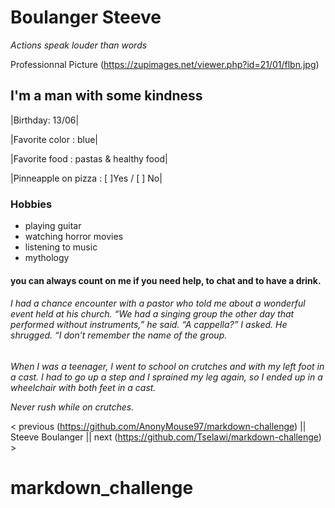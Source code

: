 # Boulanger Steeve

*Actions speak louder than words*

Professionnal Picture (https://zupimages.net/viewer.php?id=21/01/flbn.jpg)

## I'm a man with some kindness

|Birthday: 13/06|

|Favorite color : blue|

|Favorite food : pastas & healthy food|

|Pinneapple on pizza : [ ]Yes / [ ] No|

### Hobbies

- playing guitar
- watching horror movies
- listening to music
- mythology

#### you can always count on me if you need help, to chat and to have a drink.

###### I had a chance encounter with a pastor who told me about a wonderful event held at his church. “We had a singing group the other day that performed without instruments,” he said. “A cappella?” I asked. He shrugged. “I don’t remember the name of the group.

*When I was a teenager, I went to school on crutches and with my left foot in a cast. I had to go up a step and I sprained my leg again, so I ended up in a wheelchair with both feet in a cast.*

*Never rush while on crutches.*

< previous (https://github.com/AnonyMouse97/markdown-challenge) || Steeve Boulanger || next (https://github.com/Tselawi/markdown-challenge) >

# markdown_challenge